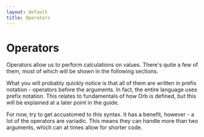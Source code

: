 ```yaml
---
layout: default
title: Operators
---
```

# Operators

Operators allow us to perform calculations on values. There's quite a few of them, most of which will be shown in the following sections.

What you will probably quickly notice is that all of them are written in prefix notation - operators before the arguments. In fact, the entire language uses prefix notation. This relates to fundamentals of how Orb is defined, but this will be explained at a later point in the guide.

For now, try to get accustomed to this syntax. It has a benefit, however - a lot of the operators are variadic. This means they can handle more than two arguments, which can at times allow for shorter code.